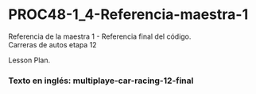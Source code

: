 # PROC48-1_4-Referencia-maestra-1
Referencia de la maestra 1 - Referencia final del código.  
Carreras de autos etapa 12  

Lesson Plan.  
### Texto en inglés: multiplaye-car-racing-12-final  
